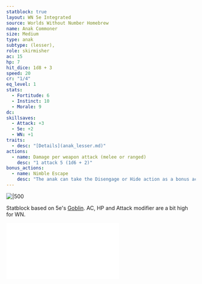 ```yaml
---
statblock: true
layout: WN 5e Integrated
source: Worlds Without Number Homebrew
name: Anak Commoner
size: Medium
type: anak
subtype: (lesser),
role: skirmisher
ac: 15
hp: 7
hit_dice: 1d8 + 3
speed: 20
cr: "1/4"
eq_level: 1
stats:
  - Fortitude: 6
  - Instinct: 10
  - Morale: 9
dc: 
skillsaves:
  - Attack: +3
  - 5e: +2
  - WN: +1
traits:
  - desc: "[Details](anak_lesser.md)"
actions:
  - name: Damage per weapon attack (melee or ranged)
    desc: "1 attack 5 (1d6 + 2)"
bonus_actions:
  - name: Nimble Escape
    desc: "The anak can take the Disengage or Hide action as a bonus action on each of its turns."
---
```


![|500](https://i.imgur.com/LQsAavW.png)

Statblock based on 5e's [Goblin](https://5e.tools/bestiary.html#goblin_mm).  AC, HP and Attack modifier are a bit high for WN.

![Anak](../campaign/context/cultures.md#Anak)
